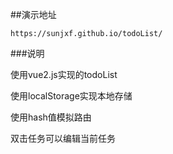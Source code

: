##演示地址

    https://sunjxf.github.io/todoList/

###说明

使用vue2.js实现的todoList

使用localStorage实现本地存储

使用hash值模拟路由

双击任务可以编辑当前任务

